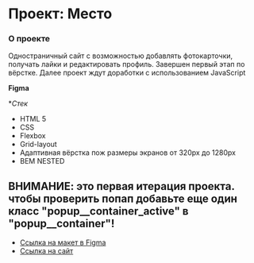 # Проект: Место

### О проекте

Одностраничный сайт с возможностью добавлять фотокарточки, получать лайки и редактировать профиль. Завершен первый этап по вёрстке. Далее проект ждут доработки с использованием JavaScript

**Figma**



**Стек*
- HTML 5
- CSS
- Flexbox
- Grid-layout
- Адаптивная вёрстка пож размеры экранов от 320px до 1280px
- BEM NESTED

## ВНИМАНИЕ: это первая итерация проекта. чтобы проверить попап добавьте еще один класс "popup__container_active" в "popup__container"!

* [Ссылка на макет в Figma](https://www.figma.com/file/2cn9N9jSkmxD84oJik7xL7/JavaScript.-Sprint-4?node-id=0%3A1)
* [Ссылка на сайт](https://artemtu.github.io/mesto-project-bootcamp/)
